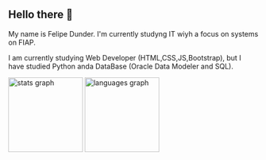 ## Hello there 👋


<p align="left">
My name is Felipe Dunder. I'm currently studyng IT wiyh a focus on systems on FIAP.

I am currently studying Web Developer (HTML,CSS,JS,Bootstrap), but I have studied Python anda DataBase (Oracle Data Modeler and SQL). 
</p>


<div align="left">
  <img src="https://github-readme-stats.vercel.app/api?username=FelpsDunder&hide_title=false&hide_rank=false&show_icons=true&include_all_commits=true&count_private=true&disable_animations=false&theme=neon&locale=en&hide_border=false&order=1" height="150" alt="stats graph"  />
  <img src="https://github-readme-stats.vercel.app/api/top-langs?username=FelpsDunder&locale=en&hide_title=false&layout=compact&card_width=320&langs_count=5&theme=neon&hide_border=false&order=2" height="150" alt="languages graph"  />
</div>


